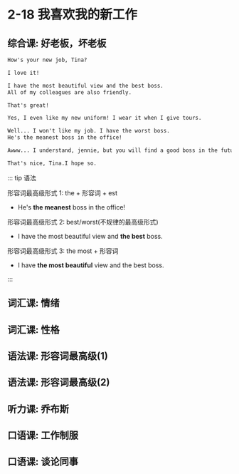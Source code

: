 # 2-18 我喜欢我的新工作

## 综合课: 好老板，坏老板

```txt
How's your new job, Tina?

I love it!

I have the most beautiful view and the best boss.
All of my colleagues are also friendly.

That's great!

Yes, I even like my new uniform! I wear it when I give tours.

Well... I won't like my job. I have the worst boss.
He's the meanest boss in the office!

Awww... I understand, jennie, but you will find a good boss in the future.

That's nice, Tina.I hope so.
```

::: tip 语法

形容词最高级形式 1: the + 形容词 + est

- He's **the meanest** boss in the office!

形容词最高级形式 2: best/worst(不规律的最高级形式)

- I have the most beautiful view and **the best** boss.

形容词最高级形式 3: the most + 形容词

- I have **the most beautiful** view and the best boss.

:::

## 词汇课: 情绪

## 词汇课: 性格

## 语法课: 形容词最高级(1)

## 语法课: 形容词最高级(2)

## 听力课: 乔布斯

## 口语课: 工作制服

## 口语课: 谈论同事
